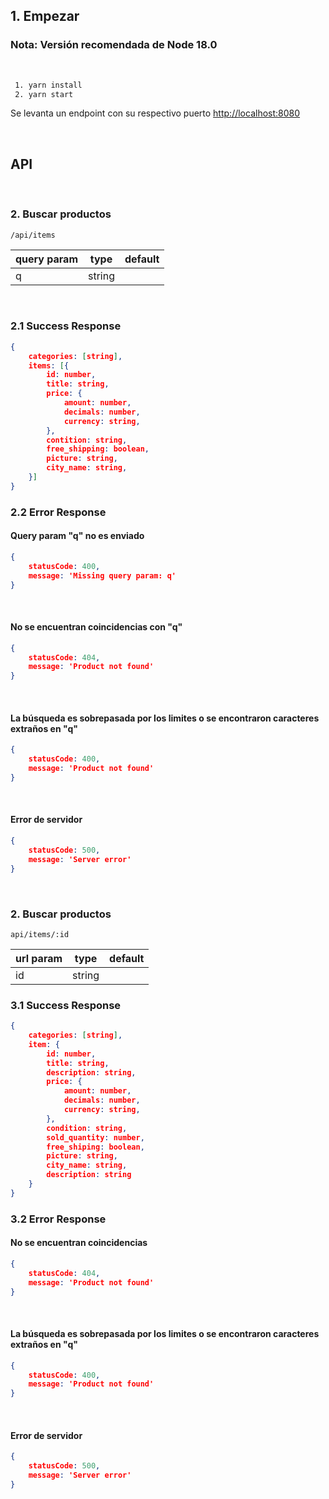 

## 1. Empezar

### Nota: Versión recomendada de Node 18.0
$~$

```bash
 1. yarn install
 2. yarn start
```

Se levanta un endpoint con su respectivo puerto [http://localhost:8080](http://localhost:8080)

$~$

## API

$~$
### 2. Buscar productos
    /api/items

| query param | type        | default  |
| ----------- | ----------- | -------  |
| q           | string      |          |

$~$
### 2.1 Success Response
```json
{
    categories: [string],
    items: [{
        id: number,
        title: string,
        price: {
            amount: number,
            decimals: number,
            currency: string,
        },
        contition: string,
        free_shipping: boolean,
        picture: string,
        city_name: string,
    }]
}
```
### 2.2 Error Response

#### Query param "q" no es enviado

```json
{
    statusCode: 400,
    message: 'Missing query param: q'
}
```

$~$

#### No se encuentran coincidencias con "q"
```json
{
    statusCode: 404,
    message: 'Product not found'
}
```
$~$

#### La búsqueda es sobrepasada por los limites o se encontraron caracteres extraños en "q"

```json
{
    statusCode: 400,
    message: 'Product not found'
}
```
$~$
#### Error de servidor


```json
{
    statusCode: 500,
    message: 'Server error'
}
```
$~$
### 2. Buscar productos
    api/items/:id

| url param   | type        | default  |
| ----------- | ----------- | -------  |
| id          | string      |          |

### 3.1 Success Response
```json
{
    categories: [string],
    item: {
        id: number,
        title: string,
        description: string,
        price: {
            amount: number,
            decimals: number,
            currency: string,
        },
        condition: string,
        sold_quantity: number,
        free_shiping: boolean,
        picture: string,
        city_name: string,
        description: string
    }
}
```
### 3.2 Error Response

#### No se encuentran coincidencias
```json
{
    statusCode: 404,
    message: 'Product not found'
}
```
$~$

#### La búsqueda es sobrepasada por los limites o se encontraron caracteres extraños en "q"

```json
{
    statusCode: 400,
    message: 'Product not found'
}
```
$~$
#### Error de servidor


```json
{
    statusCode: 500,
    message: 'Server error'
}
```